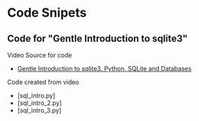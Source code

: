 # Code Snipets

## Code for "Gentle Introduction to sqlite3"

Video Source for code

- [Gentle Introduction to sqlite3. Python, SQLite and Databases](https://www.youtube.com/watch?v=llF06RLZbBY)

Code created from video

- [sql_intro.py]
- [sql_intro_2.py]
- [sql_intro_3.py]
